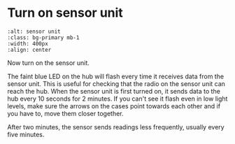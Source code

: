 # Turn on sensor unit

```{image} ../images/Sensor2WiFiBoxed-1024x768.jpg
:alt: sensor unit
:class: bg-primary mb-1
:width: 400px
:align: center
```

Now turn on the sensor unit.  

The faint blue LED on the hub will flash every time it receives data from the sensor unit.  This is useful for checking that the radio on the sensor unit can reach the hub.
When the sensor unit is first turned on, it sends data to the hub every 10 seconds for 2 minutes.   If you can't see it flash even in low light levels, make sure the arrows on the cases point towards each other and if you have to, move them closer together.

After two minutes, the sensor sends readings less frequently, usually every five minutes.